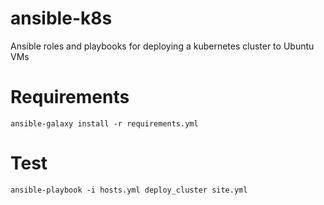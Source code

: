 # ansible-k8s
Ansible roles and playbooks for deploying a kubernetes cluster to Ubuntu VMs

# Requirements

```
ansible-galaxy install -r requirements.yml
```

# Test

```
ansible-playbook -i hosts.yml deploy_cluster site.yml 
```